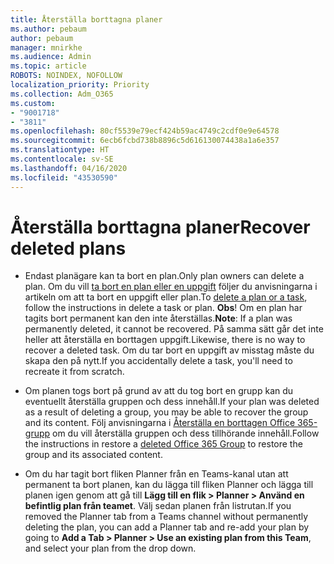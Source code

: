 ```yaml
---
title: Återställa borttagna planer
ms.author: pebaum
author: pebaum
manager: mnirkhe
ms.audience: Admin
ms.topic: article
ROBOTS: NOINDEX, NOFOLLOW
localization_priority: Priority
ms.collection: Adm_O365
ms.custom:
- "9001718"
- "3811"
ms.openlocfilehash: 80cf5539e79ecf424b59ac4749c2cdf0e9e64578
ms.sourcegitcommit: 6ecb6fcbd738b8896c5d616130074438a1a6e357
ms.translationtype: HT
ms.contentlocale: sv-SE
ms.lasthandoff: 04/16/2020
ms.locfileid: "43530590"
---
```

# <a name="recover-deleted-plans"></a><span data-ttu-id="c88c9-102">Återställa borttagna planer</span><span class="sxs-lookup"><span data-stu-id="c88c9-102">Recover deleted plans</span></span>

- <span data-ttu-id="c88c9-103">Endast planägare kan ta bort en plan.</span><span class="sxs-lookup"><span data-stu-id="c88c9-103">Only plan owners can delete a plan.</span></span> <span data-ttu-id="c88c9-104">Om du vill [ta bort en plan eller en uppgift](https://support.microsoft.com/sv-SE/office/delete-a-task-or-plan-39e10e78-13f0-446d-94cd-9e562648497a.) följer du anvisningarna i artikeln om att ta bort en uppgift eller plan.</span><span class="sxs-lookup"><span data-stu-id="c88c9-104">To [delete a plan or a task](https://support.microsoft.com/sv-SE/office/delete-a-task-or-plan-39e10e78-13f0-446d-94cd-9e562648497a.), follow the instructions in delete a task or plan.</span></span>  <span data-ttu-id="c88c9-105">**Obs**! Om en plan har tagits bort permanent kan den inte återställas.</span><span class="sxs-lookup"><span data-stu-id="c88c9-105">**Note**: If a plan was permanently deleted, it cannot be recovered.</span></span> <span data-ttu-id="c88c9-106">På samma sätt går det inte heller att återställa en borttagen uppgift.</span><span class="sxs-lookup"><span data-stu-id="c88c9-106">Likewise, there is no way to recover a deleted task.</span></span> <span data-ttu-id="c88c9-107">Om du tar bort en uppgift av misstag måste du skapa den på nytt.</span><span class="sxs-lookup"><span data-stu-id="c88c9-107">If you accidentally delete a task, you'll need to recreate it from scratch.</span></span>

- <span data-ttu-id="c88c9-108">Om planen togs bort på grund av att du tog bort en grupp kan du eventuellt återställa gruppen och dess innehåll.</span><span class="sxs-lookup"><span data-stu-id="c88c9-108">If your plan was deleted as a result of deleting a group, you may be able to recover the group and its content.</span></span> <span data-ttu-id="c88c9-109">Följ anvisningarna i [Återställa en borttagen Office 365-grupp](https://docs.microsoft.com/microsoft-365/admin/create-groups/restore-deleted-group?view=o365-worldwide) om du vill återställa gruppen och dess tillhörande innehåll.</span><span class="sxs-lookup"><span data-stu-id="c88c9-109">Follow the instructions in restore a [deleted Office 365 Group](https://docs.microsoft.com/microsoft-365/admin/create-groups/restore-deleted-group?view=o365-worldwide) to restore the group and its associated content.</span></span>

- <span data-ttu-id="c88c9-110">Om du har tagit bort fliken Planner från en Teams-kanal utan att permanent ta bort planen, kan du lägga till fliken Planner och lägga till planen igen genom att gå till **Lägg till en flik > Planner > Använd en befintlig plan från teamet**. Välj sedan planen från listrutan.</span><span class="sxs-lookup"><span data-stu-id="c88c9-110">If you removed the Planner tab from a Teams channel without permanently deleting the plan, you can add a Planner tab and re-add your plan by going to **Add a Tab > Planner > Use an existing plan from this Team**, and select your plan from the drop down.</span></span>
